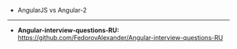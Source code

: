 - AngularJS vs Angular-2
-------------------------------
- **Angular-interview-questions-RU:** https://github.com/FedorovAlexander/Angular-interview-questions-RU
